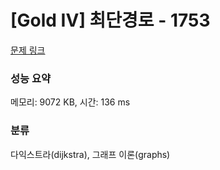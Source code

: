 # [Gold IV] 최단경로 - 1753 

[문제 링크](https://www.acmicpc.net/problem/1753) 

### 성능 요약

메모리: 9072 KB, 시간: 136 ms

### 분류

다익스트라(dijkstra), 그래프 이론(graphs)

